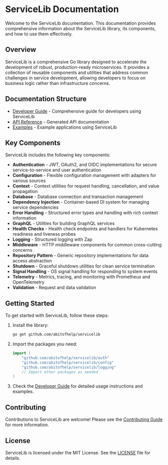 # ServiceLib Documentation

Welcome to the ServiceLib documentation. This documentation provides comprehensive information about the ServiceLib library, its components, and how to use them effectively.

## Overview

ServiceLib is a comprehensive Go library designed to accelerate the development of robust, production-ready microservices. It provides a collection of reusable components and utilities that address common challenges in service development, allowing developers to focus on business logic rather than infrastructure concerns.

## Documentation Structure

- [Developer Guide](ServiceLib_Developer_Guide.md) - Comprehensive guide for developers using ServiceLib
- [API Reference](https://pkg.go.dev/github.com/abitofhelp/servicelib) - Generated API documentation
- [Examples](../examples/) - Example applications using ServiceLib

## Key Components

ServiceLib includes the following key components:

- **Authentication** - JWT, OAuth2, and OIDC implementations for secure service-to-service and user authentication
- **Configuration** - Flexible configuration management with adapters for various sources
- **Context** - Context utilities for request handling, cancellation, and value propagation
- **Database** - Database connection and transaction management
- **Dependency Injection** - Container-based DI system for managing service dependencies
- **Error Handling** - Structured error types and handling with rich context information
- **GraphQL** - Utilities for building GraphQL services
- **Health Checks** - Health check endpoints and handlers for Kubernetes readiness and liveness probes
- **Logging** - Structured logging with Zap
- **Middleware** - HTTP middleware components for common cross-cutting concerns
- **Repository Pattern** - Generic repository implementations for data access abstraction
- **Shutdown** - Graceful shutdown utilities for clean service termination
- **Signal Handling** - OS signal handling for responding to system events
- **Telemetry** - Metrics, tracing, and monitoring with Prometheus and OpenTelemetry
- **Validation** - Request and data validation

## Getting Started

To get started with ServiceLib, follow these steps:

1. Install the library:
   ```bash
   go get github.com/abitofhelp/servicelib
   ```

2. Import the packages you need:
   ```go
   import (
       "github.com/abitofhelp/servicelib/auth"
       "github.com/abitofhelp/servicelib/config"
       "github.com/abitofhelp/servicelib/logging"
       // Import other packages as needed
   )
   ```

3. Check the [Developer Guide](ServiceLib_Developer_Guide.md) for detailed usage instructions and examples.

## Contributing

Contributions to ServiceLib are welcome! Please see the [Contributing Guide](../CONTRIBUTING.md) for more information.

## License

ServiceLib is licensed under the MIT License. See the [LICENSE](../LICENSE) file for details.